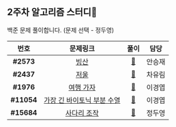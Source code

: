 ## 2주차 알고리즘 스터디💪

백준 문제 풀이합니다. (문제 선택 - 정두영)

|    번호    |                              문제링크                               |                풀이                |  담당  |
| :--------: | :-----------------------------------------------------------------: | :--------------------------------: | :----: |
| **#2573**  |            [빙산](https://www.acmicpc.net/problem/2573)             |       [📂](./BOJ_2573_빙산)        | 안승재 |
| **#2437**  |            [저울](https://www.acmicpc.net/problem/2437)             |       [📂](./BOJ_2437_저울)        | 차유림 |
| **#1976**  |          [여행 가자](https://www.acmicpc.net/problem/1976)          |     [📂](./BOJ_1976_여행가자)      | 이경엽 |
| **#11054** | [가장 긴 바이토닉 부분 수열](https://www.acmicpc.net/problem/11054) | [📂](./BOJ_11054_바이토닉부분수열) | 이경엽 |
| **#15684** |        [사다리 조작](https://www.acmicpc.net/problem/15684)         |    [📂](./BOJ_15684_사다리조작)    | 정두영 |
